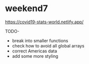 # weekend7

https://covid19-stats-world.netlify.app/


TODO-
* break into smaller functions
* check how to avoid all global arrays
* correct Americas data
* add some more styling
